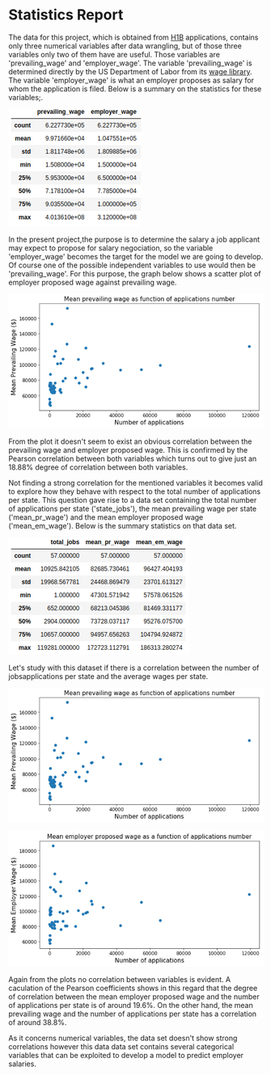 # Statistics Report

The data for this project, which is obtained 
from [H1B](https://www.foreignlaborcert.doleta.gov/pdf/PerformanceData/2017/H-1B_Disclosure_Data_FY17.xlsx) 
applications, contains only three numerical variables after data wrangling, but of those three variables only two of them have are useful. Those variables are 'prevailing_wage' and 'employer_wage'. The variable 'prevailing_wage' is determined 
directly by the US Department of Labor from its [wage library](http://www.flcdatacenter.com/OesWizardStart.aspx). 
The variable 'employer_wage' is what an employer proposes as salary for whom the application is filed. Below is a summary on the statistics for these variables;.

![](./Figures/summary_statistics.png)

In the present project,the purpose is to determine the salary a job applicant may expect to propose for salary negociation, so the variable 'employer_wage' becomes the target for the model we are going to develop. Of course one of the possible independent variables to use would then be 'prevailing_wage'. For this purpose, the graph below shows a scatter plot of employer proposed wage against prevailing wage.

![](./Figures/scatter_preveailing_wage_mean_applications.png)

From the plot it doesn't seem to exist an obvious correlation between the prevailing wage and employer proposed wage. This is confirmed by the Pearson correlation between both variables which turns out to give just an 18.88% degree of correlation between both variables.

Not finding a strong correlation for the mentioned variables it becomes valid to explore how they behave with respect to the total number of applications per state. This question gave rise to a data set containing the total number of applications per state ('state_jobs'), the mean prevailing wage per state ('mean_pr_wage') and the mean employer proposed wage ('mean_em_wage').
Below is the summary statistics on that data set.

![](./Figures/summary_num_jobs_wages.png)

Let's study with this dataset if there is a correlation between the number of jobsapplications per state and the average wages per state.

![](./Figures/scatter_prevailing_wage_mean_applications.png)

![](./Figures/scatter_employer_wage_mean_applications.png)

Again from the plots no correlation between variables is evident. A caculation of the Pearson coefficients shows in this regard that the degree of correlation between the mean employer proposed wage and the number of applications per state is of around 19.6%. On the other hand, the mean prevailing wage and the number of applications per state has a correlation of around 38.8%.

As it concerns numerical variables, the data set doesn't show strong correlations however this data data set contains several categorical variables that can be exploited to develop a model to predict employer salaries.

